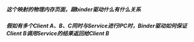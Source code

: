 ##### 这个映射的物理内存页面，跟binder驱动什么有什么关系

##### 假如有多个Client A、B、C同时与Service进行IPC时，Binder驱动如何保证Client B调用Service的结果返回给Client B


